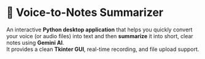 # 🎤 Voice-to-Notes Summarizer

An interactive **Python desktop application** that helps you quickly convert your voice (or audio files) into text and then **summarize** it into short, clear notes using **Gemini AI**.  
It provides a clean **Tkinter GUI**, real-time recording, and file upload support.

